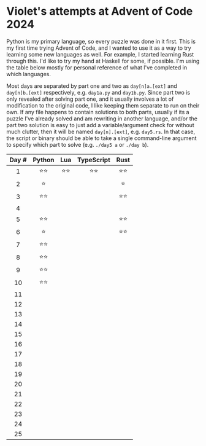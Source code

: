 # Violet's attempts at Advent of Code 2024

Python is my primary language, so every puzzle was done in it first. This is my first time trying Advent of Code, and I wanted to use it as a way to try learning some new languages as well. For example, I started learning Rust through this. I'd like to try my hand at Haskell for some, if possible. I'm using the table below mostly for personal reference of what I've completed in which languages.

Most days are separated by part one and two as `day[n]a.[ext]` and `day[n]b.[ext]` respectively, e.g. `day1a.py` and `day1b.py`. Since part two is only revealed after solving part one, and it usually involves a lot of modification to the original code, I like keeping them separate to run on their own. If any file happens to contain solutions to both parts, usually if its a puzzle I've already solved and am rewriting in another language, and/or the part two solution is easy to just add a variable/argument check for without much clutter, then it will be named `day[n].[ext]`, e.g. `day5.rs`. In that case, the script or binary should be able to take a single command-line argument to specify which part to solve (e.g. `./day5 a` or `./day b`).

| Day # | Python | Lua | TypeScript | Rust |
|:-:    |:-:     | :-: | :-:        |:-:   |
|1      |⭐⭐|⭐⭐|⭐⭐|⭐⭐|
|2      |⭐|||⭐|
|3      |⭐⭐|||⭐⭐|
|4      |||||
|5      |⭐⭐|||⭐⭐|
|6      |⭐|||⭐⭐|
|7      |⭐⭐||||
|8      |⭐⭐||||
|9      |⭐⭐||||
|10     |⭐⭐||||
|11     |||||
|12     |||||
|13     |||||
|14     |||||
|15     |||||
|16     |||||
|17     |||||
|18     |||||
|19     |||||
|20     |||||
|21     |||||
|22     |||||
|23     |||||
|24     |||||
|25     |||||
